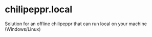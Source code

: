 # chilipeppr.local
Solution for an offline chilipeppr that can run local on your machine (Windows/Linux)
